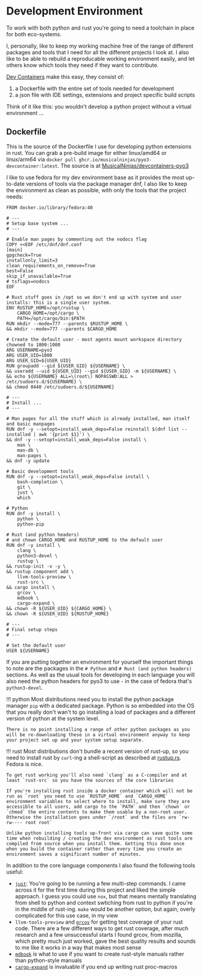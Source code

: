 # Development Environment

To work with both python and rust you're going to need a toolchain in place for both eco-systems.

I, personally, like to keep my working machine free of the range of different packages and tools that I need for all the different projects I look at. I also like to be able to rebuild a reproducable working environment easily, and let others know which tools they need if they want to contribute.

[Dev Containers](https://containers.dev/) make this easy, they consist of:

1. a Dockerfile with the entire set of tools needed for development
1. a json file with IDE settings, extensions and project specific build scripts

Think of it like this: you wouldn't develop a python project without a virtual environment ...

## Dockerfile

This is the source of the Dockerfile I use for developing python extensions in rust. You can grab a pre-build image for either linux/amd64 or linux/arm64 via `docker pull ghcr.io/musicalninjas/pyo3-devcontainer:latest`. The source is at [MusicalNinjas/devcontainers-pyo3](https://github.com/MusicalNinjas/devcontainers-pyo3)

I like to use fedora for my dev environment base as it provides the most up-to-date versions of tools via the package manager dnf, I also like to keep the environment as clean as possible, with only the tools that the project needs:

```Docker
FROM docker.io/library/fedora:40

# ---
# Setup base system ...
# ---

# Enable man pages by commenting out the nodocs flag
COPY <<EOF /etc/dnf/dnf.conf
[main]
gpgcheck=True
installonly_limit=3
clean_requirements_on_remove=True
best=False
skip_if_unavailable=True
# tsflags=nodocs
EOF

# Rust stuff goes in /opt so we don't end up with system and user installs: this is a single user system.
ENV RUSTUP_HOME=/opt/rustup \
    CARGO_HOME=/opt/cargo \
    PATH=/opt/cargo/bin:$PATH
RUN mkdir --mode=777 --parents $RUSTUP_HOME \
&& mkdir --mode=777 --parents $CARGO_HOME

# Create the default user - most agents mount workspace directory chowned to 1000:1000
ARG USERNAME=pyo3
ARG USER_UID=1000
ARG USER_GID=${USER_UID}
RUN groupadd --gid ${USER_GID} ${USERNAME} \
&& useradd --uid ${USER_UID} --gid ${USER_GID} -m ${USERNAME} \
&& echo ${USERNAME} ALL=\(root\) NOPASSWD:ALL > /etc/sudoers.d/${USERNAME} \
&& chmod 0440 /etc/sudoers.d/${USERNAME}

# ---
# Install ...
# ---

# Man pages for all the stuff which is already installed, man itself and basic manpages
RUN dnf -y --setopt=install_weak_deps=False reinstall $(dnf list --installed | awk '{print $1}') \
&& dnf -y --setopt=install_weak_deps=False install \
    man \
    man-db \
    man-pages \
&& dnf -y update

# Basic development tools
RUN dnf -y --setopt=install_weak_deps=False install \
    bash-completion \
    git \
    just \
    which

# Python
RUN dnf -y install \
    python \
    python-pip

# Rust (and python headers)
# and chown CARGO_HOME and RUSTUP_HOME to the default user 
RUN dnf -y install \
    clang \
    python3-devel \
    rustup \
&& rustup-init -v -y \
&& rustup component add \
    llvm-tools-preview \
    rust-src \
&& cargo install \ 
    grcov \
    mdbook \
    cargo-expand \
&& chown -R ${USER_UID} ${CARGO_HOME} \
&& chown -R ${USER_UID} ${RUSTUP_HOME}

# ---
# Final setup steps
# ---

# Set the default user
USER ${USERNAME}
```

If you are putting together an environment for yourself the important things to note are the packages in the `# Python` and `# Rust (and python headers)` sections. As well as the usual tools for developing in each language you will also need the python headers for pyo3 to use - in the case of fedora that's `python3-devel`.

!!! python
    Most distributions need you to install the python package manager `pip` with a dedicated package. Python is so embedded into the OS that you really don't wan't to go installing a load of packages and a different version of python at the system level.

    There is no point installing a range of other python packages as you will be re-downloading these in a virtual environment anyway to keep your project set up and your system setup separate.

!!! rust
    Most distributions don't bundle a recent version of rust-up, so you need to install rust by `curl`-ing a shell-script as described at [rustup.rs](https://rustup.rs). Fedora is nice.

    To get rust working you'll also need `clang` as a C-compiler and at least `rust-src` so you have the sources of the core libraries

    If you're installing rust inside a docker container which will not be run as `root` you need to use `RUSTUP_HOME` and `CARGO_HOME` environment variables to select where to install, make sure they are accessible to all users, add cargo to the `PATH` and then `chown` or `chmod` the entire contents to make them usable by a non-root user. Otherwise the installation goes under `/root` and the files are `rw-rw---- root root`

    Unlike python installing tools up-front via cargo can save quite some time when rebuilding / creating the dev environment as rust tools are compiled from source when you install them. Getting this done once when you build the container rather than every time you create an environment saves a significant number of minutes.

In addition to the core language components I also found the following tools useful:

- [`just`](https://github.com/casey/just): You're going to be running a few multi-step commands. I came across it for the first time during this project and liked the simple approach. I guess you could use `nox`, but that means mentally translating from shell to python and context swtiching from rust to python if you're in the middle of rust-ing. `make` would be another option, but again, overly complicated for this use case, in my view
- `llvm-tools-preview` and [`grcov`](https://github.com/mozilla/grcov) for getting test coverage of your rust code. There are a few different ways to get rust coverage, after much research and a few unsuccessful starts I found grcov, from mozilla, which pretty much just worked, gave the best quality results and sounds to me like it works in a way that makes most sense
- [`mdbook`](https://github.com/rust-lang/mdBook) is what to use if you want to create rust-style manuals rather than python-style manuals
- [`cargo-expand`](https://github.com/dtolnay/cargo-expand) is invaluable if you end up writing rust proc-macros

